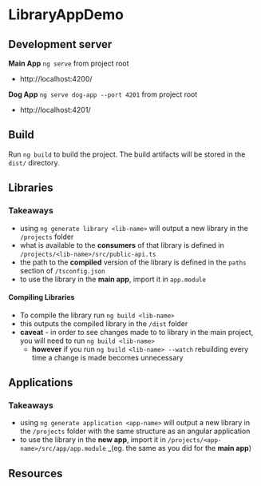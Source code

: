 # LibraryAppDemo
## Development server
**Main App** 
`ng serve` from project root 
- http://localhost:4200/

**Dog App**
`ng serve dog-app --port 4201` from project root
- http://localhost:4201/


## Build
Run `ng build` to build the project. The build artifacts will be stored in the `dist/` directory.

## Libraries
### Takeaways
- using `ng generate library <lib-name>` will output a new library in the `/projects` folder
- what is available to the **consumers** of that library is defined in `/projects/<lib-name>/src/public-api.ts`
- the path to the **compiled** version of the library is defined in the `paths` section of `/tsconfig.json`
- to use the library in the **main app**, import it in `app.module`

#### Compiling Libraries
- To compile the library run `ng build <lib-name>`
- this outputs the compiled library in the `/dist` folder
- **caveat** - in order to see changes made to to library in the main project, you will need to run `ng build <lib-name>` 
    - **however** if you run `ng build <lib-name> --watch` rebuilding every time a change is made becomes unnecessary

## Applications
### Takeaways
- using `ng generate application <app-name>` will output a new library in the `/projects` folder with the same structure as an angular application 
- to use the library in the **new app**, import it in `/projects/<app-name>/src/app/app.module` _(eg. the same as you did for the **main app**)
## Resources

